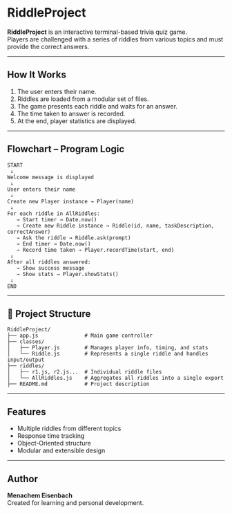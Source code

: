# RiddleProject

**RiddleProject** is an interactive terminal-based trivia quiz game.  
Players are challenged with a series of riddles from various topics and must provide the correct answers.

---

##  How It Works

1. The user enters their name.  
2. Riddles are loaded from a modular set of files.  
3. The game presents each riddle and waits for an answer.  
4. The time taken to answer is recorded.  
5. At the end, player statistics are displayed.

---

##  Flowchart – Program Logic

```
START  
 ↓  
Welcome message is displayed  
 ↓  
User enters their name  
 ↓  
Create new Player instance → Player(name)  
 ↓  
For each riddle in AllRiddles:  
   → Start timer → Date.now()  
   → Create new Riddle instance → Riddle(id, name, taskDescription, correctAnswer)  
   → Ask the riddle → Riddle.ask(prompt)  
   → End timer → Date.now()  
   → Record time taken → Player.recordTime(start, end)  
 ↓  
After all riddles answered:  
   → Show success message  
   → Show stats → Player.showStats()  
 ↓  
END
```

---

## 📁 Project Structure

```
RiddleProject/
├── app.js               # Main game controller
├── classes/
│   ├── Player.js        # Manages player info, timing, and stats
│   └── Riddle.js        # Represents a single riddle and handles input/output
├── riddles/
│   ├── r1.js, r2.js...  # Individual riddle files
│   └── AllRiddles.js    # Aggregates all riddles into a single export
├── README.md            # Project description
```

---

## Features

- Multiple riddles from different topics  
- Response time tracking  
- Object-Oriented structure  
- Modular and extensible design  

---

## Author

**Menachem Eisenbach**  
Created for learning and personal development.

